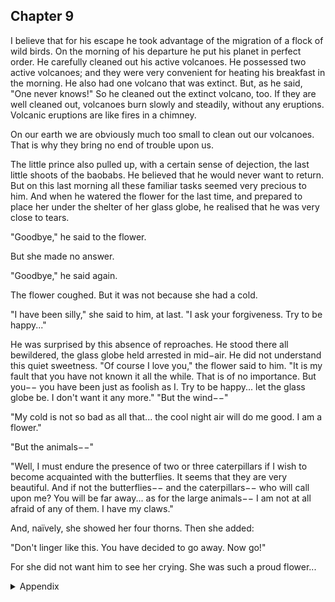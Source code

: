 ## Chapter 9


I believe that for his escape he took advantage of the migration of a flock of wild
birds. On the morning of his departure he put his planet in perfect order. He
carefully cleaned out his active volcanoes. He possessed two active volcanoes; and
they were very convenient for heating his breakfast in the morning. He also had
one volcano that was extinct. But, as he said, "One never knows!" So he cleaned
out the extinct volcano, too. If they are well cleaned out, volcanoes burn slowly
and steadily, without any eruptions. Volcanic eruptions are like fires in a
chimney.

On our earth we are obviously much too small to clean out our volcanoes. That is
why they bring no end of trouble upon us.

The little prince also pulled up, with a certain sense of dejection, the last little
shoots of the baobabs. He believed that he would never want to return. But on this
last morning all these familiar tasks seemed very precious to him. And when he
watered the flower for the last time, and prepared to place her under the shelter of
her glass globe, he realised that he was very close to tears.

"Goodbye," he said to the flower.

But she made no answer.

"Goodbye," he said again.

The flower coughed. But it was not because she had a cold.

"I have been silly," she said to him, at last. "I ask your forgiveness. Try to be
happy..."

He was surprised by this absence of reproaches. He stood there all bewildered, the
glass globe held arrested in mid−air. He did not understand this quiet sweetness.
"Of course I love you," the flower said to him. "It is my fault that you have not
known it all the while. That is of no importance. But you−− you have been just as
foolish as I. Try to be happy... let the glass globe be. I don't want it any more."
"But the wind−−"

"My cold is not so bad as all that... the cool night air will do me good. I am a
flower."

"But the animals−−"

"Well, I must endure the presence of two or three caterpillars if I wish to become
acquainted with the butterflies. It seems that they are very beautiful. And if not the
butterflies−− and the caterpillars−− who will call upon me? You will be far
away... as for the large animals−− I am not at all afraid of any of them. I have my
claws."

And, naïvely, she showed her four thorns. Then she added:

"Don't linger like this. You have decided to go away. Now go!"

For she did not want him to see her crying. She was such a proud flower...


<details>
<summary>Appendix</summary>


</details>